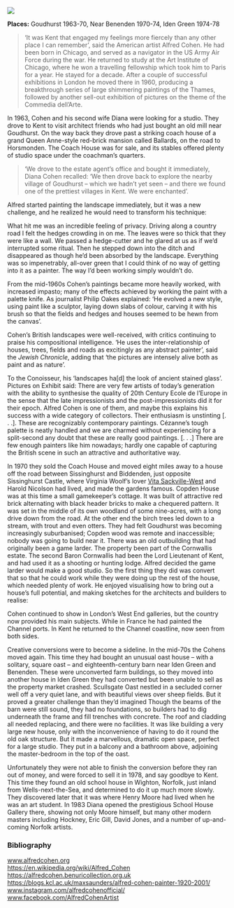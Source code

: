 <a href="https://dev.visual-essays.app"><img src="https://dev-visual-essays.netlify.app/images/ve-button.png"></a>
<param ve-config title="Alfred Cohen 1920-2001" author="Professor Max Saunders" layout="vtl" 
banner="/20c/images/sissinghurstpostcode.jpg">
<param ve-entity eid="Q2019734" aliases="Goudhurst">
<param ve-entity eid="Q4874056" aliases="Horsmonden">
<param ve-entity eid="Q24660387" aliases="Sissinghurst">
<param ve-entity eid="Q663588" aliases="Biddenden">
<param ve-entity eid="Q69992873" aliases="Iden Green">
<param ve-entity eid="Q2686542" aliases="Benenden">

**Places:** Goudhurst 1963-70, Near Benenden 1970-74, Iden Green 1974-78

>‘It was Kent that engaged my feelings more fiercely than any other place I can remember’, said the American artist Alfred Cohen.  He had been born in Chicago, and served as a navigator in the US Army Air Force during the war.  He returned to study at the Art Institute of Chicago, where he won a travelling fellowship which took him to Paris for a year. He stayed for a decade. After a couple of successful exhibitions in London he moved there in 1960, producing a breakthrough series of large shimmering paintings of the Thames, followed by another sell-out exhibition of pictures on the theme of the Commedia dell’Arte. 
<param ve-map center="Q2019734" zoom="10">

In 1963, Cohen and his second wife Diana were looking for a studio. They drove to Kent to visit architect friends who had just bought an old mill near Goudhurst. On the way back they drove past a striking coach house of a grand Queen Anne-style red-brick mansion called Ballards, on the road to Horsmonden. The Coach House was for sale, and its stables offered plenty of studio space under the coachman’s quarters. 
<param ve-image url="images/ballards.jpg" label="The Coach House, Ballards, Near Goudhurst, in 1963. Photo: Alfred Cohen Archive"> 
<param ve-map center="Q2019734" zoom="10">

>‘We drove to the estate agent’s office and bought it immediately, Diana Cohen recalled: ‘We then drove back to explore the nearby village of Goudhurst – which we hadn’t yet seen – and there we found one of the prettiest villages in Kent. We were enchanted’. 

Alfred started painting the landscape immediately, but it was a new challenge, and he realized he would need to transform his technique:

What hit me was an incredible feeling of privacy. Driving along a country road I felt the hedges crowding in on me. The leaves were so thick that they were like a wall. We passed a hedge-cutter and he glared at us as if we’d interrupted some ritual. Then he stepped down into the ditch and disappeared as though he’d been absorbed by the landscape. Everything was so impenetrably, all-over green that I could think of no way of getting into it as a painter. The way I’d been working simply wouldn’t do. 
<param ve-image url="images/hedgecutting.JPG" label="Alfred Cohen, Hedgecutting and Harvesting, 1969, oil on canvas, 40 x 28 in; 101.6 x 71.1 cm. © The Artist’s Estate. Believed to have been overpainted. Slide, Alfred Cohen Archive">  
<param ve-map center="Q2019734" zoom="10">

From the mid-1960s Cohen’s paintings became more heavily worked, with increased impasto; many of the effects achieved by working the paint with a palette knife. As journalist Philip Oakes explained: ‘He evolved a new style, using paint like a sculptor, laying down slabs of colour, carving it with his brush so that the fields and hedges and houses seemed to be hewn from the canvas’. 
<param ve-image url="images/neargoudhurst.jpg" label="Alfred Cohen, Near Goudhurst, 1965, oil on board, 9.75 x 11.in; 24.8 x 29.9 cm. © The Artist’s Estate. Collection: Diana Cohen. Photo: Peter Huggins"> 
<param ve-map center="Q24660387" zoom="10">

Cohen’s British landscapes were well-received, with critics continuing to praise his compositional intelligence. ‘He uses the inter-relationship of houses, trees, fields and roads as excitingly as any abstract painter’, said the _Jewish Chronicle_, adding that ‘the pictures are intensely alive both as paint and as nature’.  
<param ve-image url="images/redlandscape.jpg" label="Red Landscape in Kent, 1965, oil on canvas, 18 x 22 in; 45.7 x 55.9 cm. Alfred Cohen Art Foundation; gift of Michael and Jill Barrington. © The Artist’s Estate. Photo: Peter Huggins"> 
 
To the Conoisseur, his ‘landscapes ha[d] the look of ancient stained glass’.  Pictures on Exhibit said: There are very few artists of today’s generation with the ability to synthesise the quality of 20th Century Ecole de l’Europe in the sense that the late impressionists and the post-impressionists did it for their epoch. Alfred Cohen is one of them, and maybe this explains his success with a wide category of collectors. Their enthusiasm is unstinting [. . .]. These are recognizably contemporary paintings. Cézanne’s tough palette is neatly handled and we are charmed without experiencing for a split-second any doubt that these are really good paintings. [. . .] There are few enough painters like him nowadays; hardly one capable of capturing the British scene in such an attractive and authoritative way. 

In 1970 they sold the Coach House and moved eight miles away to a house off the road between Sissinghurst and Biddenden, just opposite Sissinghurst Castle, where Virginia Woolf’s lover [Vita Sackville-West](/20/20c-sackville-west) and Harold Nicolson had lived, and made the gardens famous. Copden House was at this time a small gamekeeper’s cottage. It was built of attractive red brick alternating with black header bricks to make a chequered pattern. It was set in the middle of its own woodland of some nine-acres, with a long drive down from the road. At the other end the birch trees led down to a stream, with trout and even otters. They had felt Goudhurst was becoming increasingly suburbanised; Copden wood was remote and inaccessible; nobody was going to build near it. There was an old outbuilding that had originally been a game larder. The property been part of the Cornwallis estate. The second Baron Cornwallis had been the Lord Lieutenant of Kent, and had used it as a shooting or hunting lodge. Alfred decided the game larder would make a good studio. So the first thing they did was convert that so that he could work while they were doing up the rest of the house, which 
needed plenty of work. He enjoyed visualising how to bring out a house’s full potential, and making sketches for the architects and builders to realise:
<param ve-image url="images/copden.jpg" label="Copden House in 1970. Photo: Alfred Cohen Archives"> 
<param ve-image url="images/copden1974.jpg" label="Copden House in 1974. Photo: Alfred Cohen Archive"> 
<param ve-map center="Q24660387" zoom="10">

Cohen continued to show in London’s West End galleries, but the country now provided his main subjects. While in France he had painted the Channel ports. In Kent he returned to the Channel coastline, now seen from both sides. 
<param ve-image url="images/folkestone.jpg" label="Alfred Cohen, Folkestone, 1974, oil on hardboard, 16 x 20 in; 40.6 x 50.8 cm. © The Artist’s Estate. Private Collection. Photo: Peter Huggins"> 
<param ve-map center="Q2551894" zoom="10">

Creative conversions were to become a sideline. In the mid-70s the Cohens moved again. This time they had bought an unusual oast house – with a solitary, square oast – and eighteenth-century barn near Iden Green and Benenden. These were unconverted farm buildings, so they moved into another house in Iden Green they had converted but been unable to sell as the property market crashed. Scullsgate Oast nestled in a secluded corner well off a very quiet lane, and with beautiful views over sheep fields. But it proved a greater challenge than they’d imagined Though the beams of the barn were still sound, they had no foundations, so builders had to dig underneath the frame and fill trenches with concrete. The roof and cladding all needed replacing, and there were no facilities. It was like building a very large new house, only with the inconvenience of having to do it round the old oak structure. But it made a marvellous, dramatic open space, perfect for a large studio. They put in a balcony and a bathroom above, adjoining the master-bedroom in the top of the oast. 
<param ve-image url="images/scullsgate.jpg" label="Scullsgate Oast, Benenden, c. 1978. Photo: Alfred Cohen Archive"> 
<param ve-map center="Q2686542" zoom="10">
 
Unfortunately they were not able to finish the conversion before they ran out of money, and were forced to sell it in 1978, and say goodbye to Kent. This time they found an old school house in Wighton, Norfolk, just inland from Wells-next-the-Sea, and determined to do it up much more slowly. They discovered later that it was where Henry Moore had lived when he was an art student. In 1983 Diana opened the prestigious School House Gallery there, showing not only Moore himself, but many other modern masters including Hockney, Eric Gill, David Jones, and a number of up-and-coming Norfolk artists.
<param ve-image url="images/cohenstudio.jpg" label="Alfred Cohen in his studio at Scullsgate Oast, 1978. Photo: Alfred Cohen Archive."> 
<param ve-map center="Q2686542" zoom="10">

### Bibliography 

www.alfredcohen.org  
https://en.wikipedia.org/wiki/Alfred_Cohen  
https://alfredcohen.benuricollection.org.uk  
https://blogs.kcl.ac.uk/maxsaunders/alfred-cohen-painter-1920-2001/  
www.instagram.com/alfredcohenofficial/  
www.facebook.com/AlfredCohenArtist  
<param ve-image url="images/walmerlifeboat.jpg" label="Alfred Cohen, The Walmer Lifeboat and the Goodwin Sands, 1964, casein on board, 18 x 24 in; 45.7 x 61 cm. © The Artist’s Estate. Photo: Peter Huggins. Arts Council England"> 
